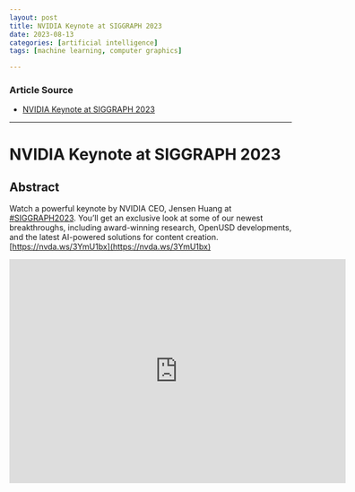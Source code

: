 ```yaml
---
layout: post
title: NVIDIA Keynote at SIGGRAPH 2023
date: 2023-08-13
categories: [artificial intelligence]
tags: [machine learning, computer graphics]

---
```


### Article Source

* [NVIDIA Keynote at SIGGRAPH 2023](https://www.youtube.com/watch?v=jjaOWe29krU)

---

# NVIDIA Keynote at SIGGRAPH 2023


## Abstract

Watch a powerful keynote by NVIDIA CEO, Jensen Huang at [#SIGGRAPH2023](https://www.youtube.com/hashtag/siggraph2023). You’ll get an exclusive look at some of our newest breakthroughs, including award-winning research, OpenUSD developments, and the latest AI-powered solutions for content creation. [https://nvda.ws/3YmU1bx](https://nvda.ws/3YmU1bx)


<iframe width="600" height="400" src="https://www.youtube.com/embed/Z2VBKerS63A" title="YouTube video player" frameborder="0" allow="accelerometer; autoplay; clipboard-write; encrypted-media; gyroscope; picture-in-picture; web-share" allowfullscreen></iframe>
